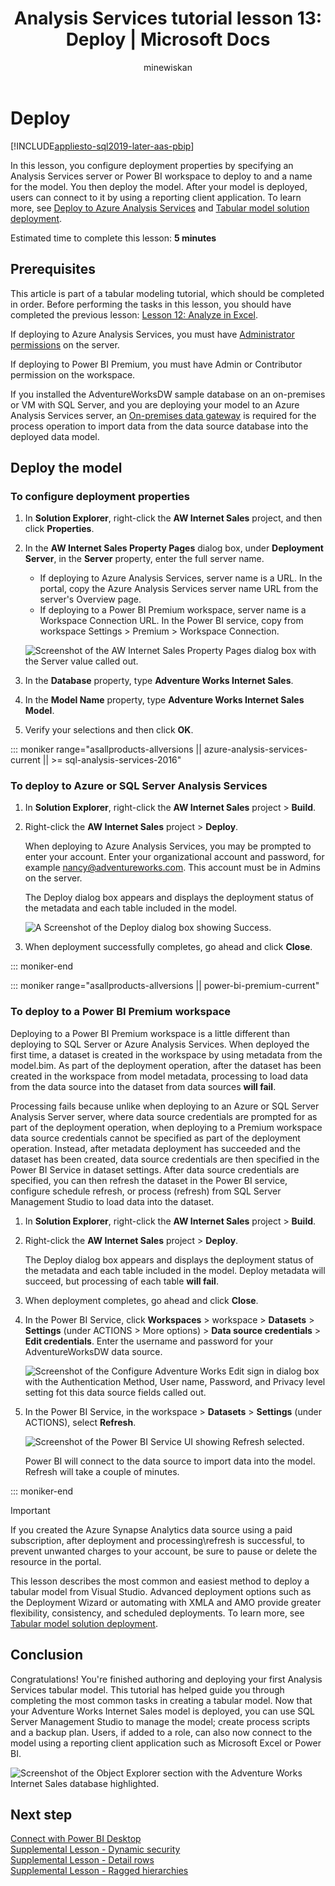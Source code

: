 ﻿---
title: "Analysis Services tutorial lesson 13: Deploy | Microsoft Docs"
description: Learn how to configure deployment properties for an Analysis Services tabular model project.
ms.date: 05/04/2020
ms.service: analysis-services
ms.topic: tutorial
ms.author: owend
ms.reviewer: owend
author: minewiskan
ms.custom: contperf-fy20q4
---
# Deploy

[!INCLUDE[appliesto-sql2019-later-aas-pbip](../includes/appliesto-sql2019-later-aas-pbip.md)]

In this lesson, you configure deployment properties by specifying an Analysis Services server or Power BI workspace to deploy to and a name for the model. You then deploy the model. After your model is deployed, users can connect to it by using a reporting client application. To learn more, see [Deploy to Azure Analysis Services](/azure/analysis-services/analysis-services-deploy) and [Tabular model solution deployment](../deployment/tabular-model-solution-deployment.md).  
  
Estimated time to complete this lesson: **5 minutes**  
  
## Prerequisites  

This article is part of a tabular modeling tutorial, which should be completed in order. Before performing the tasks in this lesson, you should have completed the previous lesson: [Lesson 12: Analyze in Excel](../tutorial-tabular-1400/as-lesson-12-analyze-in-excel.md).  

If deploying to Azure Analysis Services, you must have [Administrator permissions](/azure/analysis-services/analysis-services-server-admins) on the server.  

If deploying to Power BI Premium, you must have Admin or Contributor permission on the workspace.

If you installed the AdventureWorksDW sample database on an on-premises or VM with SQL Server, and you are deploying your model to an Azure Analysis Services server, an [On-premises data gateway](/azure/analysis-services/analysis-services-gateway) is required for the process operation to import data from the data source database into the deployed data model.
  
## Deploy the model  
  
### To configure deployment properties

1. In **Solution Explorer**, right-click the **AW Internet Sales** project, and then click **Properties**.  
  
2. In the **AW Internet Sales Property Pages** dialog box, under **Deployment Server**, in the **Server** property, enter the full server name.  
    - If deploying to Azure Analysis Services, server name is a URL. In the portal, copy the Azure Analysis Services server name URL from the server's Overview page.  
    - If deploying to a Power BI Premium workspace, server name is a Workspace Connection URL. In the Power BI service, copy from workspace Settings > Premium > Workspace Connection.

    ![Screenshot of the  AW Internet Sales Property Pages dialog box with the Server value called out.](../tutorial-tabular-1400/media/as-lesson13-deploy-aas.png)
  
3. In the **Database** property, type **Adventure Works Internet Sales**.  
  
4. In the **Model Name** property, type **Adventure Works Internet Sales Model**.  
  
5. Verify your selections and then click **OK**.  

::: moniker range="asallproducts-allversions || azure-analysis-services-current || >= sql-analysis-services-2016"

### To deploy to Azure or SQL Server Analysis Services
  
1. In **Solution Explorer**, right-click the **AW Internet Sales** project > **Build**.  

2. Right-click the **AW Internet Sales** project > **Deploy**.

    When deploying to Azure Analysis Services, you may be prompted to enter your account. Enter your organizational account and password, for example nancy@adventureworks.com. This account must be in Admins on the server.
  
    The Deploy dialog box appears and displays the deployment status of the metadata and each table included in the model.  
    
    ![A Screenshot of the Deploy dialog box showing Success.](../tutorial-tabular-1400/media/as-lesson13-deploy-status.png)

3. When deployment successfully completes, go ahead and click **Close**.  

::: moniker-end

::: moniker range="asallproducts-allversions || power-bi-premium-current"

### To deploy to a Power BI Premium workspace

Deploying to a Power BI Premium workspace is a little different than deploying to SQL Server or Azure Analysis Services. When deployed the first time, a dataset is created in the workspace by using metadata from the model.bim. As part of the deployment operation, after the dataset has been created in the workspace from model metadata, processing to load data from the data source into the dataset from data sources **will fail**.

Processing fails because unlike when deploying to an Azure or SQL Server Analysis Server server, where data source credentials are prompted for as part of the deployment operation, when deploying to a Premium workspace data source credentials cannot be specified as part of the deployment operation. Instead, after metadata deployment has succeeded and the dataset has been created, data source credentials are then specified in the Power BI Service in dataset settings. After data source credentials are specified, you can then refresh the dataset in the Power BI service, configure schedule refresh, or process (refresh) from SQL Server Management Studio to load data into the dataset.

1. In **Solution Explorer**, right-click the **AW Internet Sales** project > **Build**.  

2. Right-click the **AW Internet Sales** project > **Deploy**.

    The Deploy dialog box appears and displays the deployment status of the metadata and each table included in the model. Deploy metadata will succeed, but processing of each table **will fail**.

3. When deployment completes, go ahead and click **Close**.

4. In the Power BI Service, click **Workspaces** > workspace > **Datasets** > **Settings** (under ACTIONS > More options) > **Data source credentials** > **Edit credentials**. Enter the username and password for your AdventureWorksDW data source.

    ![Screenshot of the Configure Adventure Works Edit sign in dialog box with the Authentication Method, User name, Password, and Privacy level setting fot this data source fields called out.](../tutorial-tabular-1400/media/as-lesson13-edit-credentials.png)
    
5. In the Power BI Service, in the workspace > **Datasets** > **Settings** (under ACTIONS), select **Refresh**. 

    ![Screenshot of the Power BI Service UI showing Refresh selected.](../tutorial-tabular-1400/media/as-lesson13-dataset-refresh.png)

    Power BI will connect to the data source to import data into the model. Refresh will take a couple of minutes.

::: moniker-end

> [!IMPORTANT]
> If you created the Azure Synapse Analytics data source using a paid subscription, after deployment and processing\refresh is successful, to prevent unwanted charges to your account, be sure to pause or delete the resource in the portal.

This lesson describes the most common and easiest method to deploy a tabular model from Visual Studio. Advanced deployment options such as the Deployment Wizard or automating with XMLA and AMO provide greater flexibility, consistency, and scheduled deployments. To learn more, see [Tabular model solution deployment](../deployment/tabular-model-solution-deployment.md).

## Conclusion  

Congratulations! You're finished authoring and deploying your first Analysis Services tabular model. This tutorial has helped guide you through completing the most common tasks in creating a tabular model. Now that your Adventure Works Internet Sales model is deployed, you can use SQL Server Management Studio to manage the model; create process scripts and a backup plan. Users, if added to a role, can also now connect to the model using a reporting client application such as Microsoft Excel or Power BI.  

![Screenshot of the Object Explorer section with the Adventure Works Internet Sales database highlighted.](../tutorial-tabular-1400/media/as-lesson13-ssms.png)

## Next step

[Connect with Power BI Desktop](/azure/analysis-services/analysis-services-connect-pbi)  
[Supplemental Lesson - Dynamic security](../tutorial-tabular-1400/as-supplemental-lesson-dynamic-security.md)  
[Supplemental Lesson - Detail rows](../tutorial-tabular-1400/as-supplemental-lesson-detail-rows.md)  
[Supplemental Lesson - Ragged hierarchies](../tutorial-tabular-1400/as-supplemental-lesson-ragged-hierarchies.md)